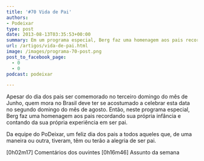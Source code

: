 ```yaml
---
title: '#70 Vida de Pai'
authors:
- Podeixar
type: post
date: 2013-08-13T03:35:53+00:00
summary: Em um programa especial, Berg faz uma homenagem aos pais recordando sua própria infância e contando da sua própria experiência em ser pai.
url: /artigos/vida-de-pai.html
image: /images/programa-70-post.png
post_to_facebook_page:
  - 0
  - 0
podcast: podeixar

---
```

Apesar do dia dos pais ser comemorado no terceiro domingo do mês de Junho, quem mora no Brasil deve ter se acostumado a celebrar esta data no segundo domingo do mês de agosto. Então, neste programa especial, Berg faz uma homenagem aos pais recordando sua própria infância e contando da sua própria experiência em ser pai.

Da equipe do PoDeixar, um feliz dia dos pais a todos aqueles que, de uma maneira ou outra, tiveram, têm ou terão a alegria de ser pai.

[0h02m17] Comentários dos ouvintes
[0h16m46] Assunto da semana